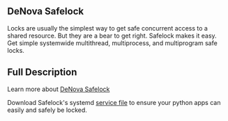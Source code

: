
DeNova Safelock
---------------

Locks are usually the simplest way to get safe concurrent access to a shared resource.
But they are a bear to get right. Safelock makes it easy. Get simple systemwide
multithread, multiprocess, and multiprogram safe locks.


Full Description
----------------

Learn more about [DeNova Safelock](https://denova.com/open_source/safelock/)

Download Safelock's systemd [service file](https://denova.com/open_source/safelock/get_app/safelock.service)
to ensure your python apps can easily and safely be locked.
